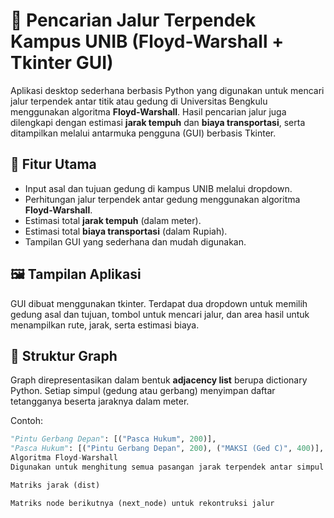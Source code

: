 # 🚀 Pencarian Jalur Terpendek Kampus UNIB (Floyd-Warshall + Tkinter GUI)

Aplikasi desktop sederhana berbasis Python yang digunakan untuk mencari jalur terpendek antar titik atau gedung di Universitas Bengkulu menggunakan algoritma **Floyd-Warshall**. Hasil pencarian jalur juga dilengkapi dengan estimasi **jarak tempuh** dan **biaya transportasi**, serta ditampilkan melalui antarmuka pengguna (GUI) berbasis Tkinter.

## 🧠 Fitur Utama
- Input asal dan tujuan gedung di kampus UNIB melalui dropdown.
- Perhitungan jalur terpendek antar gedung menggunakan algoritma **Floyd-Warshall**.
- Estimasi total **jarak tempuh** (dalam meter).
- Estimasi total **biaya transportasi** (dalam Rupiah).
- Tampilan GUI yang sederhana dan mudah digunakan.

## 🖼️ Tampilan Aplikasi
GUI dibuat menggunakan tkinter. Terdapat dua dropdown untuk memilih gedung asal dan tujuan, tombol untuk mencari jalur, dan area hasil untuk menampilkan rute, jarak, serta estimasi biaya.

## 📌 Struktur Graph
Graph direpresentasikan dalam bentuk **adjacency list** berupa dictionary Python. Setiap simpul (gedung atau gerbang) menyimpan daftar tetangganya beserta jaraknya dalam meter.

Contoh:
```python
"Pintu Gerbang Depan": [("Pasca Hukum", 200)],
"Pasca Hukum": [("Pintu Gerbang Depan", 200), ("MAKSI (Ged C)", 400)],
Algoritma Floyd-Warshall
Digunakan untuk menghitung semua pasangan jarak terpendek antar simpul (all-pairs shortest path). Implementasi mencakup:

Matriks jarak (dist)

Matriks node berikutnya (next_node) untuk rekontruksi jalur 

